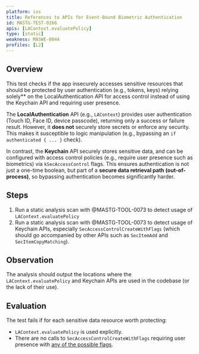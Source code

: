 ```yaml
---
platform: ios
title: References to APIs for Event-Bound Biometric Authentication
id: MASTG-TEST-0266
apis: [LAContext.evaluatePolicy]
type: [static]
weakness: MASWE-0044
profiles: [L2]
---
```


## Overview

This test checks if the app insecurely accesses sensitive resources that should be protected by user authentication (e.g., tokens, keys) relying solely** on the LocalAuthentication API for access control instead of using the Keychain API and requiring user presence.

The **LocalAuthentication** API (e.g., `LAContext`) provides user authentication (Touch ID, Face ID, device passcode), returning only a success or failure result. However, it **does not** securely store secrets or enforce any security. This makes it susceptible to logic manipulation (e.g., bypassing an `if authenticated { ... }` check).

In contrast, the **Keychain** API securely stores sensitive data, and can be configured with access control policies (e.g., require user presence such as biometrics) via `kSecAccessControl` flags. This ensures authentication is not just a one-time boolean, but part of a **secure data retrieval path (out-of-process)**, so bypassing authentication becomes significantly harder.

## Steps

1. Run a static analysis scan with @MASTG-TOOL-0073 to detect usage of `LAContext.evaluatePolicy`
2. Run a static analysis scan with @MASTG-TOOL-0073 to detect usage of Keychain APIs, especially `SecAccessControlCreateWithFlags` (which should go accompanied by other APIs such as `SecItemAdd` and `SecItemCopyMatching`).

## Observation

The analysis should output the locations where the `LAContext.evaluatePolicy` and Keychain APIs are used in the codebase (or the lack of their use).

## Evaluation

The test fails if for each sensitive data resource worth protecting:

- `LAContext.evaluatePolicy` is used explicitly.
- There are no calls to `SecAccessControlCreateWithFlags` requiring user presence with [any of the possible flags](https://developer.apple.com/documentation/security/secaccesscontrolcreateflags).
